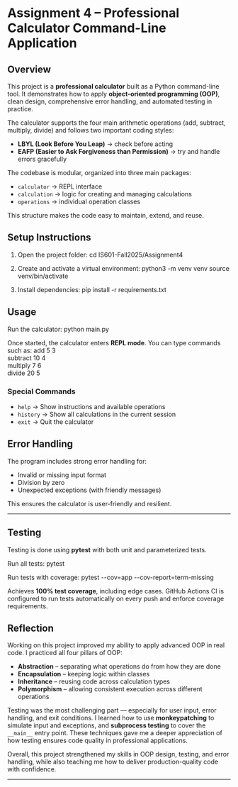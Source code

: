 # Assignment 4 – Professional Calculator Command-Line Application

## Overview

This project is a **professional calculator** built as a Python command-line tool. It demonstrates how to apply **object-oriented programming (OOP)**, clean design, comprehensive error handling, and automated testing in practice.

The calculator supports the four main arithmetic operations (add, subtract, multiply, divide) and follows two important coding styles:

* **LBYL (Look Before You Leap)** → check before acting
* **EAFP (Easier to Ask Forgiveness than Permission)** → try and handle errors gracefully

The codebase is modular, organized into three main packages:

* `calculator` → REPL interface
* `calculation` → logic for creating and managing calculations
* `operations` → individual operation classes

This structure makes the code easy to maintain, extend, and reuse.


## Setup Instructions

1. Open the project folder:   cd IS601-Fall2025/Assignment4

2. Create and activate a virtual environment: 
   python3 -m venv venv
   source venv/bin/activate

3. Install dependencies:    pip install -r requirements.txt


## Usage

Run the calculator: python main.py

Once started, the calculator enters **REPL mode**. You can type commands such as:
add 5 3  
subtract 10 4  
multiply 7 6  
divide 20 5  

### Special Commands

* `help` → Show instructions and available operations
* `history` → Show all calculations in the current session
* `exit` → Quit the calculator


## Error Handling

The program includes strong error handling for:

* Invalid or missing input format
* Division by zero
* Unexpected exceptions (with friendly messages)

This ensures the calculator is user-friendly and resilient.

---

## Testing

Testing is done using **pytest** with both unit and parameterized tests.

Run all tests: pytest

Run tests with coverage: pytest --cov=app --cov-report=term-missing


Achieves **100% test coverage**, including edge cases.
GitHub Actions CI is configured to run tests automatically on every push and enforce coverage requirements.


## Reflection

Working on this project improved my ability to apply advanced OOP in real code. I practiced all four pillars of OOP:

* **Abstraction** – separating what operations do from how they are done
* **Encapsulation** – keeping logic within classes
* **Inheritance** – reusing code across calculation types
* **Polymorphism** – allowing consistent execution across different operations

Testing was the most challenging part — especially for user input, error handling, and exit conditions. I learned how to use **monkeypatching** to simulate input and exceptions, and **subprocess testing** to cover the `__main__` entry point. These techniques gave me a deeper appreciation of how testing ensures code quality in professional applications.

Overall, this project strengthened my skills in OOP design, testing, and error handling, while also teaching me how to deliver production-quality code with confidence.

---

